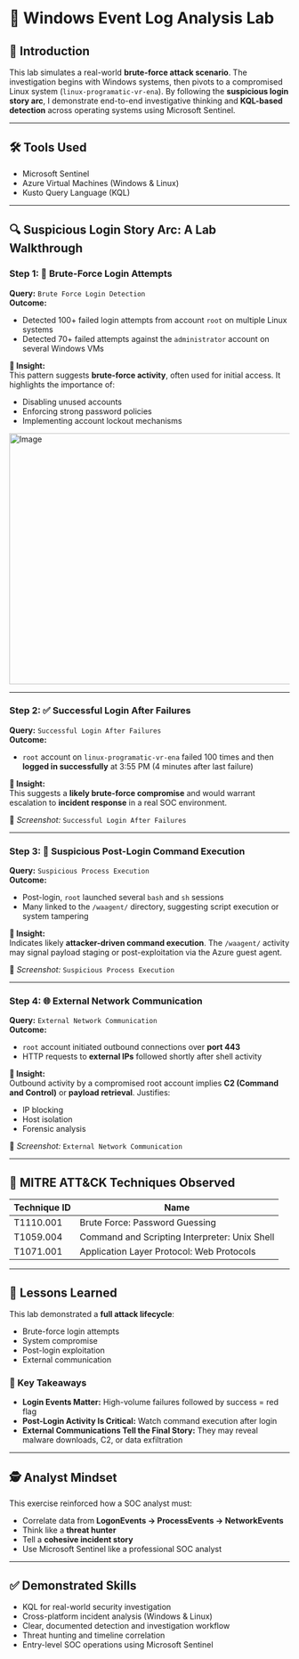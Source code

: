 # 🧪 Windows Event Log Analysis Lab

## 📝 Introduction

This lab simulates a real-world **brute-force attack scenario**. The investigation begins with Windows systems, then pivots to a compromised Linux system (`linux-programatic-vr-ena`). By following the **suspicious login story arc**, I demonstrate end-to-end investigative thinking and **KQL-based detection** across operating systems using Microsoft Sentinel.

---

## 🛠️ Tools Used

- Microsoft Sentinel  
- Azure Virtual Machines (Windows & Linux)  
- Kusto Query Language (KQL)

---

## 🔍 Suspicious Login Story Arc: A Lab Walkthrough

### Step 1: 🚫 Brute-Force Login Attempts

**Query:** `Brute Force Login Detection`  
**Outcome:**  
- Detected 100+ failed login attempts from account `root` on multiple Linux systems  
- Detected 70+ failed attempts against the `administrator` account on several Windows VMs

**🧠 Insight:**  
This pattern suggests **brute-force activity**, often used for initial access. It highlights the importance of:
- Disabling unused accounts  
- Enforcing strong password policies  
- Implementing account lockout mechanisms

<img width="994" height="451" alt="Image" src="https://github.com/user-attachments/assets/ef5565ae-201e-47df-ae71-29d9313f199d" />

---

### Step 2: ✅ Successful Login After Failures

**Query:** `Successful Login After Failures`  
**Outcome:**  
- `root` account on `linux-programatic-vr-ena` failed 100 times and then **logged in successfully** at 3:55 PM (4 minutes after last failure)

**🧠 Insight:**  
This suggests a **likely brute-force compromise** and would warrant escalation to **incident response** in a real SOC environment.

📸 *Screenshot:* `Successful Login After Failures`

---

### Step 3: 🧨 Suspicious Post-Login Command Execution

**Query:** `Suspicious Process Execution`  
**Outcome:**  
- Post-login, `root` launched several `bash` and `sh` sessions  
- Many linked to the `/waagent/` directory, suggesting script execution or system tampering

**🧠 Insight:**  
Indicates likely **attacker-driven command execution**. The `/waagent/` activity may signal payload staging or post-exploitation via the Azure guest agent.

📸 *Screenshot:* `Suspicious Process Execution`

---

### Step 4: 🌐 External Network Communication

**Query:** `External Network Communication`  
**Outcome:**  
- `root` account initiated outbound connections over **port 443**
- HTTP requests to **external IPs** followed shortly after shell activity

**🧠 Insight:**  
Outbound activity by a compromised root account implies **C2 (Command and Control)** or **payload retrieval**. Justifies:
- IP blocking  
- Host isolation  
- Forensic analysis

📸 *Screenshot:* `External Network Communication`

---

## 🧩 MITRE ATT&CK Techniques Observed

| Technique ID | Name |
|--------------|------|
| T1110.001 | Brute Force: Password Guessing |
| T1059.004 | Command and Scripting Interpreter: Unix Shell |
| T1071.001 | Application Layer Protocol: Web Protocols |

---

## 🧠 Lessons Learned

This lab demonstrated a **full attack lifecycle**:
- Brute-force login attempts  
- System compromise  
- Post-login exploitation  
- External communication

### 🔑 Key Takeaways

- **Login Events Matter:** High-volume failures followed by success = red flag  
- **Post-Login Activity Is Critical:** Watch command execution after login  
- **External Communications Tell the Final Story:** They may reveal malware downloads, C2, or data exfiltration

---

## 🕵️ Analyst Mindset

This exercise reinforced how a SOC analyst must:

- Correlate data from **LogonEvents → ProcessEvents → NetworkEvents**
- Think like a **threat hunter**
- Tell a **cohesive incident story**
- Use Microsoft Sentinel like a professional SOC analyst

---

## ✅ Demonstrated Skills

- KQL for real-world security investigation  
- Cross-platform incident analysis (Windows & Linux)  
- Clear, documented detection and investigation workflow  
- Threat hunting and timeline correlation  
- Entry-level SOC operations using Microsoft Sentinel
